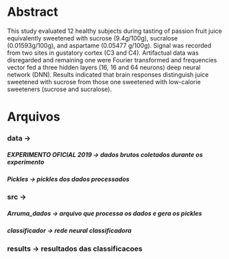 # Abstract
This study evaluated 12 healthy subjects during
tasting of passion fruit juice equivalently sweetened with sucrose (9.4g/100g), sucralose
(0.01593g/100g), and aspartame (0.05477 g/100g). Signal was recorded from two sites in
gustatory cortex (C3 and C4). Artifactual data was disregarded and remaining one were Fourier
transformed and frequencies vector fed a three hidden layers (16, 16 and 64 neurons) deep
neural network (DNN). Results indicated that brain responses distinguish juice sweetened with
sucrose from those one sweetened with low-calorie sweeteners (sucrose and sucralose).

# Arquivos
### data -> 
##### EXPERIMENTO OFICIAL 2019 -> dados brutos coletados durante os experimento
##### Pickles -> pickles dos dados processados
### src -> 
##### Arruma_dados -> arquivo que processa os dados e gera os pickles
##### classificador -> rede neural classificadora
### results -> resultados das classificacoes
